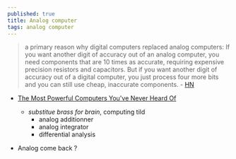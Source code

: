 ```yaml
---
published: true
title: Analog computer
tags: analog computer
---
```

> a primary reason why digital computers replaced analog computers: If you want another digit of accuracy out of an analog computer, you need components that are 10 times as accurate, requiring expensive precision resistors and capacitors. But if you want another digit of accuracy out of a digital computer, you just process four more bits and you can still use cheap, inaccurate components. - [HN](https://news.ycombinator.com/item?id=27923200)

- [The Most Powerful Computers You've Never Heard Of](https://www.youtube.com/watch?v=IgF3OX8nT0w)
	- _substitue brass for brain_,  computing tild
    	- analog additionner
        - analog integrator
        - differential analysis
        
- Analog come back ?